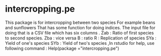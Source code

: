 # intercropping.pe

This package is for intercropping between two species
For example beans and sunflowers
That has some function for doing indices.
The input file for doing that is a CSV file which has six columns .
Zab : Ratio of first species to second species. 
Zba : vice versa 
B : ratio
R : Replication of species
SYa : Yield of one's species
SYb : Yield of two's species
,In rstudio for help, use following  command :
Help(package ="intercropping.pe")
